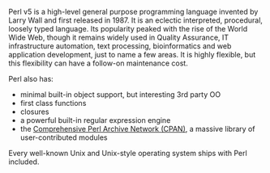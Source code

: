 Perl v5 is a high-level general purpose programming language invented by Larry Wall and first released in 1987.
It is an eclectic interpreted, procedural, loosely typed language.
Its popularity peaked with the rise of the World Wide Web, though it remains widely used in Quality Assurance, IT infrastructure automation, text processing, bioinformatics and web application development, just to name a few areas.
It is highly flexible, but this flexibility can have a follow-on maintenance cost.

 Perl also has:

- minimal built-in object support, but interesting 3rd party OO
- first class functions
- closures
- a powerful built-in regular expression engine
- the [Comprehensive Perl Archive Network (CPAN)](http://www.cpan.org), a massive library of user-contributed modules

Every well-known Unix and Unix-style operating system ships with Perl included.
